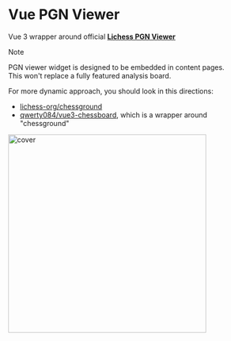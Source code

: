 # Vue PGN Viewer

Vue 3 wrapper around official [**Lichess PGN Viewer**](https://github.com/lichess-org/pgn-viewer)

> [!NOTE]
> PGN viewer widget is designed to be embedded in content pages.  
> This won't replace a fully featured analysis board.

For more dynamic approach, you should look in this directions:

- [lichess-org/chessground](https://github.com/lichess-org/chessground)
- [qwerty084/vue3-chessboard](https://github.com/qwerty084/vue3-chessboard), which is a wrapper around "chessground"

<img src="https://github.com/user-attachments/assets/4a643492-6373-4dfb-9714-c4497df08457" width="400" alt="cover" >
